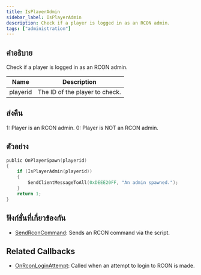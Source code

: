 ```yaml
---
title: IsPlayerAdmin
sidebar_label: IsPlayerAdmin
description: Check if a player is logged in as an RCON admin.
tags: ["administration"]
---
```


## คำอธิบาย

Check if a player is logged in as an RCON admin.

| Name     | Description                    |
| -------- | ------------------------------ |
| playerid | The ID of the player to check. |

## ส่งคืน

1: Player is an RCON admin. 0: Player is NOT an RCON admin.

## ตัวอย่าง

```c
public OnPlayerSpawn(playerid)
{
    if (IsPlayerAdmin(playerid))
    {
        SendClientMessageToAll(0xDEEE20FF, "An admin spawned.");
    }
    return 1;
}
```

## ฟังก์ชั่นที่เกี่ยวข้องกัน

- [SendRconCommand](../../scripting/functions/SendRconCommand.md): Sends an RCON command via the script.

## Related Callbacks

- [OnRconLoginAttempt](../../scripting/callbacks/OnRconLoginAttempt.md): Called when an attempt to login to RCON is made.
